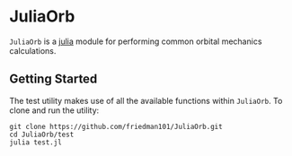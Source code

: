 # JuliaOrb
`JuliaOrb` is a [julia](http://julialang.org) module for performing common orbital mechanics calculations.

## Getting Started
The test utility makes use of all the available functions within `JuliaOrb`. To clone and run the utility:

```
git clone https://github.com/friedman101/JuliaOrb.git
cd JuliaOrb/test
julia test.jl
```
